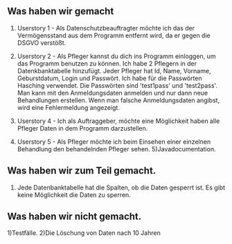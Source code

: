 ## Was haben wir gemacht
1) Userstory 1 - Als Datenschutzbeauftragter möchte ich das der Vermögensstand aus dem Programm entfernt wird, da er gegen die DSGVO verstößt.
2) Userstory 2 - Als Pfleger kannst du dich ins Programm einloggen, um das Programm benutzen zu können.
   Ich habe 2 Pflegern in der Datenkbanktabelle hinzufügt. Jeder Pfleger hat Id, Name, Vorname, Geburstdatum, Login und Passwört.
   Ich habe für die Passwörten Hasching verwendet. Die Passwörten sind 'test1pass' und 'test2pass'.
   Man kann mit den Anmeldungsdaten anmelden und nur dann neue Behandlungen erstellen. Wenn man falsche Anmeldungsdaten angibst, wird eine Fehlermeldung angezeigt.

3) Userstory 4 - Ich als Auftraggeber, möchte eine Möglichkeit haben alle Pfleger Daten in dem Programm darzustellen.
4) Userstory 5 - Als Pfleger möchte ich beim Einsehen einer einzelnen Behandlung den behandelnden Pfleger sehen.
5)Javadocumentation.

## Was haben wir zum Teil gemacht.
1) Jede Datenbanktabelle hat die Spalten, ob die Daten gesperrt ist. Es gibt keine Möglichkeit die Daten zu sperren.
## Was haben wir nicht gemacht.
1)Testfälle.
2)Die Löschung von Daten nach 10 Jahren

